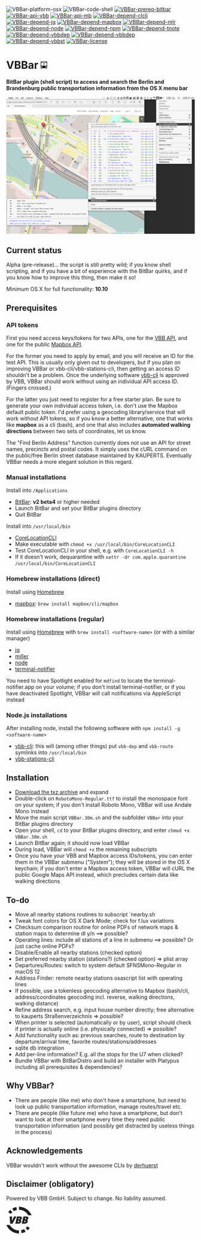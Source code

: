 ![VBBar-platform-osx](https://img.shields.io/badge/platform-OS%20X-lightgrey.svg)
![VBBar-code-shell](https://img.shields.io/badge/code-shell-yellow.svg)
[![VBBar-prereq-bitbar](https://img.shields.io/badge/prerequisite-BitBar%202.0%20beta4-brightgreen.svg)](https://github.com/matryer/bitbar)
[![VBBar-api-vbb](https://img.shields.io/badge/api-VBB-orange.svg)](http://www.vbb.de/labs)
[![VBBar-api-mb](https://img.shields.io/badge/api-Mapbox-orange.svg)](https://www.mapbox.com/studio/signup/?plan=starter)
[![VBBar-depend-clcli](https://img.shields.io/badge/dependency-CoreLocationCLI%202.0.0-green.svg)](https://github.com/fulldecent/corelocationcli)
[![VBBar-depend-jq](https://img.shields.io/badge/dependency-jq%201.5-green.svg)](https://stedolan.github.io/jq/)
[![VBBar-depend-mapbox](https://img.shields.io/badge/dependency-mapbox%200.3.1-green.svg)](https://github.com/mapbox/mapbox-cli-py)
[![VBBar-depend-mlr](https://img.shields.io/badge/dependency-mlr%204.0.0-green.svg)](https://github.com/johnkerl/miller)
[![VBBar-depend-node](https://img.shields.io/badge/dependency-node%206.2.0-green.svg)](https://nodejs.org)
[![VBBar-depend-npm](https://img.shields.io/badge/dependency-npm%203.8.9-green.svg)](https://nodejs.org)
[![VBBar-depend-tnote](https://img.shields.io/badge/dependency-terminal--notifier%201.6.3-green.svg)](https://github.com/alloy/terminal-notifier)
[![VBBar-depend-vbbdep](https://img.shields.io/badge/dependency-vbb--dep%200.3.1-ff69b4.svg)](https://github.com/derhuerst/vbb-cli)
[![VBBar-depend-vbbdep](https://img.shields.io/badge/dependency-vbb--route%200.3.1-ff69b4.svg)](https://github.com/derhuerst/vbb-cli)
[![VBBar-depend-vbbst](https://img.shields.io/badge/dependency-vbb--stations%200.6.0-ff69b4.svg)](https://github.com/derhuerst/vbb-stations-cli)
[![VBBar-license](http://img.shields.io/badge/license-MIT+-blue.svg)](https://github.com/JayBrown/VBBar/blob/master/license.md)

# VBBar <img src="https://github.com/JayBrown/VBBar/blob/master/img/VBBar_icon.png" height="20px"/>

**BitBar plugin (shell script) to access and search the Berlin and Brandenburg public transportation information from the OS X menu bar**

![VBBar-screengrab](https://github.com/JayBrown/VBBar/blob/master/img/VBBar_grab.png)

## Current status
Alpha (pre-release)… the script is still pretty wild; if you know shell scripting, and if you have a bit of experience with the BitBar quirks, and if you know how to improve this thing, then make it so!

Minimum OS X for full functionality: **10.10**

## Prerequisites

### API tokens
First you need access keys/tokens for two APIs, one for the [VBB API](http://www.vbb.de/labs), and one for the public [Mapbox API](https://www.mapbox.com/studio/signup/?plan=starter).

For the former you need to apply by email, and you will receive an ID for the test API. This is usually only given out to developers, but if you plan on improving VBBar or vbb-cli/vbb-stations-cli, then getting an access ID shouldn't be a problem. Once the underlying software [vbb-cli](https://github.com/derhuerst/vbb-cli) is approved by VBB, VBBar should work without using an individual API access ID. (Fingers crossed.)

For the latter you just need to register for a free starter plan. Be sure to generate your own individual access token, i.e. don't use the Mapbox default public token. I'd prefer using a geocoding library/service that will work without API tokens, so if you know a better alternative, one that works like **mapbox** as a cli (bash), and one that also includes **automated walking directions** between two sets of coordinates, let us know.

The "Find Berlin Address" function currently does not use an API for street names, precincts and postal codes. It simply uses the cURL command on the public/free Berlin street database maintained by KAUPERTS. Eventually VBBar needs a more elegant solution in this regard.

### Manual installations
Install into `/Applications`
* [BitBar](https://github.com/matryer/bitbar): **v2 beta4** or higher needed
* Launch BitBar and set your BitBar plugins directory
* Quit BitBar

Install into `/usr/local/bin`
* [CoreLocationCLI](https://github.com/fulldecent/corelocationcli)
* Make executable with `chmod +x /usr/local/bin/CoreLocationCLI`
* Test CoreLocationCLI in your shell, e.g. with `CoreLocationCLI -h`
* If it doesn't work, dequarantine with `xattr -dr com.apple.quarantine /usr/local/bin/CoreLocationCLI`

### Homebrew installations (direct)
Install using [Homebrew](http://brew.sh)
* [mapbox](https://github.com/mapbox/mapbox-cli-py): `brew install mapbox/cli/mapbox`

### Homebrew installations (regular)
Install using [Homebrew](http://brew.sh) with `brew install <software-name>` (or with a similar manager)

* [jq](https://stedolan.github.io/jq/)
* [miller](https://github.com/johnkerl/miller)
* [node](https://nodejs.org)
* [terminal-notifier](https://github.com/alloy/terminal-notifier)

You need to have Spotlight enabled for `mdfind` to locate the terminal-notifier.app on your volume; if you don't install terminal-notifier, or if you have deactivated Spotlight, VBBar will call notifications via AppleScript instead

### Node.js installations
After installing node, install the following software with `npm install -g <software-name>`
* [vbb-cli](https://github.com/derhuerst/vbb-cli): this will (among other things) put `vbb-dep` and `vbb-route` symlinks into `/usr/local/bin`
* [vbb-stations-cli](https://github.com/derhuerst/vbb-stations-cli)

## Installation
* [Download the txz archive](https://github.com/JayBrown/VBBar/releases) and expand
* Double-click on `RobotoMono-Regular.ttf` to install the monospace font on your system; if you don't install Roboto Mono, VBBar will use Andale Mono instead
* Move the main script `VBBar.30m.sh` and the subfolder `VBBar` into your BitBar plugins directory
* Open your shell, `cd` to your BitBar plugins directory, and enter `chmod +x VBBar.30m.sh`
* Launch BitBar again; it should now load VBBar
* During load, VBBar will `chmod +x` the remaining subscripts
* Once you have your VBB and Mapbox access IDs/tokens, you can enter them in the VBBar submenu ("System"); they will be stored in the OS X keychain; if you don't enter a Mapbox access token, VBBar will cURL the public Google Maps API instead, which precludes certain data like walking directions

## To-do
* Move all nearby stations routines to subscript `nearby.sh
* Tweak font colors for OS X Dark Mode; check for f.lux variations
* Checksum comparison routine for online PDFs of network maps & station maps to determine dl y/n ==> possible?
* Operating lines: include all stations of a line in submenu ==> possible? Or just cache online PDFs?
* Disable/Enable all nearby stations (checked option)
* Set preferred nearby station (stations?) (checked option) => plist array
* Departures/Routes: switch to system default SFNSMono-Regular in macOS 12
* Address Finder: remote nearby stations osascript list with operating lines
* If possible, use a tokenless geocoding alternative to Mapbox (bash/cli, address/coordinates geocoding incl. reverse, walking directions, walking distance)
* Refine address search, e.g. input house number directly; free alternative to kauperts Straßenverzeichnis => possible?
* When printer is selected (automatically or by user), script should check if printer is actually online (i.e. physically connected) => possible?
* Add functionality such as: previous searches, route to destination by departure/arrival time, favorite routes/stations/addresses
* sqlite db integration
* Add per-line information? E.g. all the stops for the U7 when clicked?
* Bundle VBBar with BitBarDistro and build an installer with Platypus including all prerequisites & dependencies?

## Why VBBar?
* There are people (like me) who don't have a smartphone, but need to look up public transportation information, manage routes/travel etc.
* There are people (like future me) who have a smartphone, but don't want to look at their smartphone every time they need public transportation information (and possibly get distracted by useless things in the process)

## Acknowledgements
VBBar wouldn't work without the awesome CLIs by [derhuerst](https://github.com/derhuerst?tab=repositories)

## Disclaimer (obligatory)
Powered by VBB GmbH. Subject to change. No liability assumed.

![VBB](https://github.com/JayBrown/VBBar/blob/master/img/VBB_logo.png)
